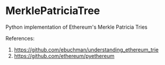 # MerklePatriciaTree
Python implementation of Ethereum's Merkle Patricia Tries

References:
1. https://github.com/ebuchman/understanding_ethereum_trie
2. https://github.com/ethereum/pyethereum
